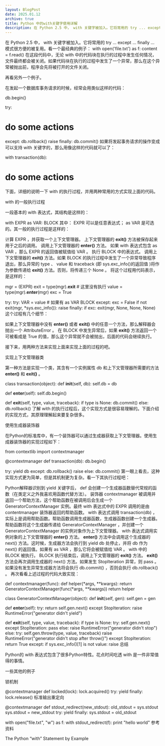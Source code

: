 ```yaml
---
layout: BlogPost
date: 2025.01.12 
archive: true
title: Python 中的with关键字使用详解
description: 在 Python 2.5 中， with 关键字被加入。它将常用的 try ... except ... finally ... 模式很方便的被复用。看一个最经典的例
---
```


在 Python 2.5 中， with 关键字被加入。它将常用的 try ... except ... finally ... 模式很方便的被复用。看一个最经典的例子：
with open('file.txt') as f:
  content = f.read()
在这段代码中，无论 with 中的代码块在执行的过程中发生任何情况，文件最终都会被关闭。如果代码块在执行的过程中发生了一个异常，那么在这个异常被抛出前，程序会先将被打开的文件关闭。

再看另外一个例子。

在发起一个数据库事务请求的时候，经常会用类似这样的代码：
 
db.begin()
 
try:
  # do some actions
except:
  db.rollback()
  raise
finally:
  db.commit()
如果将发起事务请求的操作变成可以支持 with 关键字的，那么用像这样的代码就可以了：
 
with transaction(db):
  # do some actions
下面，详细的说明一下 with 的执行过程，并用两种常用的方式实现上面的代码。

with 的一般执行过程

一段基本的 with 表达式，其结构是这样的：

with EXPR as VAR:
  BLOCK
其中： EXPR 可以是任意表达式； as VAR 是可选的。其一般的执行过程是这样的：

计算 EXPR ，并获取一个上下文管理器。
上下文管理器的 __exit()__ 方法被保存起来用于之后的调用。
调用上下文管理器的 __enter()__ 方法。
如果 with 表达式包含 as VAR ，那么 EXPR 的返回值被赋值给 VAR 。
执行 BLOCK 中的表达式。
调用上下文管理器的 __exit()__ 方法。如果 BLOCK 的执行过程中发生了一个异常导致程序退出，那么异常的 type 、 value 和 traceback (即 sys.exc_info()的返回值 )将作为参数传递给 __exit()__ 方法。否则，将传递三个 None 。
将这个过程用代码表示，是这样的：

mgr = (EXPR)
exit = type(mgr).__exit__ # 这里没有执行
value = type(mgr).__enter__(mgr)
exc = True
 
try:
  try:
    VAR = value # 如果有 as VAR
    BLOCK
  except:
    exc = False
    if not exit(mgr, *sys.exc_info()):
      raise
finally:
  if exc:
    exit(mgr, None, None, None)
这个过程有几个细节：

如果上下文管理器中没有 __enter()__ 或者 __exit()__ 中的任意一个方法，那么解释器会抛出一个 AttributeError 。
在 BLOCK 中发生异常后，如果 __exit()__ 方法返回一个可被看成是 True 的值，那么这个异常就不会被抛出，后面的代码会继续执行。

接下来，用两种方法来实现上面来实现上面的过程的吧。

实现上下文管理器类

第一种方法是实现一个类，其含有一个实例属性 db 和上下文管理器所需要的方法 __enter()__ 和 __exit()__ 。

class transaction(object):
  def __init__(self, db):
    self.db = db
 
  def __enter__(self):
    self.db.begin()
 
  def __exit__(self, type, value, traceback):
    if type is None:
      db.commit()
    else:
      db.rollback()
了解 with 的执行过程后，这个实现方式是很容易理解的。下面介绍的实现方式，其原理理解起来要复杂很多。

使用生成器装饰器

在Python的标准库中，有一个装饰器可以通过生成器获取上下文管理器。使用生成器装饰器的实现过程如下：

from contextlib import contextmanager
 
@contextmanager
def transaction(db):
  db.begin()
 
  try:
    yield db
  except:
    db.rollback()
    raise
  else:
    db.commit()
第一眼上看去，这种实现方式更为简单，但是其机制更为复杂。看一下其执行过程吧：

Python解释器识别到 yield 关键字后， def 会创建一个生成器函数替代常规的函数（在类定义之外我喜欢用函数代替方法）。
装饰器 contextmanager 被调用并返回一个帮助方法，这个帮助函数在被调用后会生成一个 GeneratorContextManager 实例。最终 with 表达式中的 EXPR 调用的是由 contentmanager 装饰器返回的帮助函数。
with 表达式调用 transaction(db) ，实际上是调用帮助函数。帮助函数调用生成器函数，生成器函数创建一个生成器。
帮助函数将这个生成器传递给 GeneratorContextManager ，并创建一个 GeneratorContextManager 的实例对象作为上下文管理器。
with 表达式调用实例对象的上下文管理器的 __enter()__ 方法。
__enter()__ 方法中会调用这个生成器的 next() 方法。这时候，生成器方法会执行到 yield db 处停止，并将 db 作为 next() 的返回值。如果有 as VAR ，那么它将会被赋值给 VAR 。
with 中的 BLOCK 被执行。
BLOCK 执行结束后，调用上下文管理器的 __exit()__ 方法。 __exit()__ 方法会再次调用生成器的 next() 方法。如果发生 StopIteration 异常，则 pass 。
如果没有发生异常生成器方法将会执行 db.commit() ，否则会执行 db.rollback() 。
再次看看上述过程的代码大致实现：
 
def contextmanager(func):
  def helper(*args, **kwargs):
    return GeneratorContextManager(func(*args, **kwargs))
  return helper
 
class GeneratorContextManager(object):
  def __init__(self, gen):
    self.gen = gen
 
  def __enter__(self):
    try:
      return self.gen.next()
    except StopIteration:
      raise RuntimeError("generator didn't yield")
 
  def __exit__(self, type, value, traceback):
    if type is None:
      try:
        self.gen.next()
      except StopIteration:
        pass
      else:
        raise RuntimeError("generator didn't stop")
    else:
      try:
        self.gen.throw(type, value, traceback)
        raise RuntimeError("generator didn't stop after throw()")
      except StopIteration:
        return True
      except:
        if sys.exc_info()[1] is not value:
          raise
总结

Python的 with 表达式包含了很多Python特性。花点时间吃透 with 是一件非常值得的事情。

一些其他的例子

锁机制

 
@contextmanager
def locked(lock):
  lock.acquired()
  try:
    yield
  finally:
    lock.release()
标准输出重定向

 
@contextmanager
def stdout_redirect(new_stdout):
  old_stdout = sys.stdout
  sys.stdout = new_stdout
  try:
    yield
  finally:
    sys.stdout = old_stdout
 
with open("file.txt", "w") as f:
  with stdout_redirect(f):
    print "hello world"
参考资料

The Python “with” Statement by Example

 
